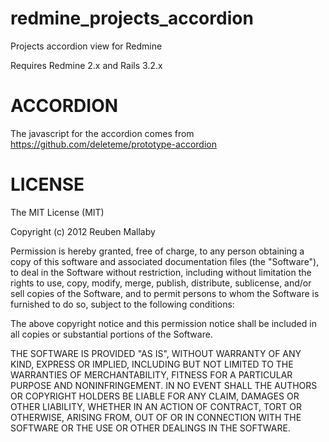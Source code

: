 redmine_projects_accordion
==========================

Projects accordion view for Redmine

Requires Redmine 2.x and Rails 3.2.x

ACCORDION
=========

The javascript for the accordion comes from https://github.com/deleteme/prototype-accordion


LICENSE
=======

The MIT License (MIT)

Copyright (c) 2012 Reuben Mallaby

Permission is hereby granted, free of charge, to any person obtaining a copy of this software and associated documentation files (the "Software"), to deal in the Software without restriction, including without limitation the rights to use, copy, modify, merge, publish, distribute, sublicense, and/or sell copies of the Software, and to permit persons to whom the Software is furnished to do so, subject to the following conditions:

The above copyright notice and this permission notice shall be included in all copies or substantial portions of the Software.

THE SOFTWARE IS PROVIDED "AS IS", WITHOUT WARRANTY OF ANY KIND, EXPRESS OR IMPLIED, INCLUDING BUT NOT LIMITED TO THE WARRANTIES OF MERCHANTABILITY, FITNESS FOR A PARTICULAR PURPOSE AND NONINFRINGEMENT. IN NO EVENT SHALL THE AUTHORS OR COPYRIGHT HOLDERS BE LIABLE FOR ANY CLAIM, DAMAGES OR OTHER LIABILITY, WHETHER IN AN ACTION OF CONTRACT, TORT OR OTHERWISE, ARISING FROM, OUT OF OR IN CONNECTION WITH THE SOFTWARE OR THE USE OR OTHER DEALINGS IN THE SOFTWARE.

